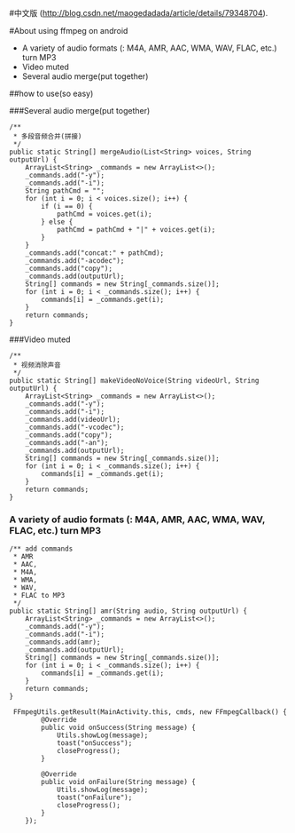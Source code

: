 #中文版 (http://blog.csdn.net/maogedadada/article/details/79348704).

#About using ffmpeg on android
+ A variety of audio formats (: M4A, AMR, AAC, WMA, WAV, FLAC, etc.) turn MP3
+ Video muted
+ Several audio merge(put together)

##how to use(so easy)

###Several audio merge(put together)

 	/**
     * 多段音频合并(拼接)
     */
    public static String[] mergeAudio(List<String> voices, String outputUrl) {
        ArrayList<String> _commands = new ArrayList<>();
        _commands.add("-y");
        _commands.add("-i");
        String pathCmd = "";
        for (int i = 0; i < voices.size(); i++) {
            if (i == 0) {
                pathCmd = voices.get(i);
            } else {
                pathCmd = pathCmd + "|" + voices.get(i);
            }
        }
        _commands.add("concat:" + pathCmd);
        _commands.add("-acodec");
        _commands.add("copy");
        _commands.add(outputUrl);
        String[] commands = new String[_commands.size()];
        for (int i = 0; i < _commands.size(); i++) {
            commands[i] = _commands.get(i);
        }
        return commands;
    }

###Video muted

 	/**
     * 视频消除声音
     */
    public static String[] makeVideoNoVoice(String videoUrl, String outputUrl) {
        ArrayList<String> _commands = new ArrayList<>();
        _commands.add("-y");
        _commands.add("-i");
        _commands.add(videoUrl);
        _commands.add("-vcodec");
        _commands.add("copy");
        _commands.add("-an");
        _commands.add(outputUrl);
        String[] commands = new String[_commands.size()];
        for (int i = 0; i < _commands.size(); i++) {
            commands[i] = _commands.get(i);
        }
        return commands;
    }


### A variety of audio formats (: M4A, AMR, AAC, WMA, WAV, FLAC, etc.) turn MP3
 	/** add commands
     * AMR
     * AAC,
     * M4A,
     * WMA,
     * WAV,
     * FLAC to MP3
     */
    public static String[] amr(String audio, String outputUrl) {
        ArrayList<String> _commands = new ArrayList<>();
        _commands.add("-y");
        _commands.add("-i");
        _commands.add(amr);
        _commands.add(outputUrl);
        String[] commands = new String[_commands.size()];
        for (int i = 0; i < _commands.size(); i++) {
            commands[i] = _commands.get(i);
        }
        return commands;
    }

	 FFmpegUtils.getResult(MainActivity.this, cmds, new FFmpegCallback() {
            @Override
            public void onSuccess(String message) {
                Utils.showLog(message);
                toast("onSuccess");
                closeProgress();
            }

            @Override
            public void onFailure(String message) {
                Utils.showLog(message);
                toast("onFailure");
                closeProgress();
            }
        });

